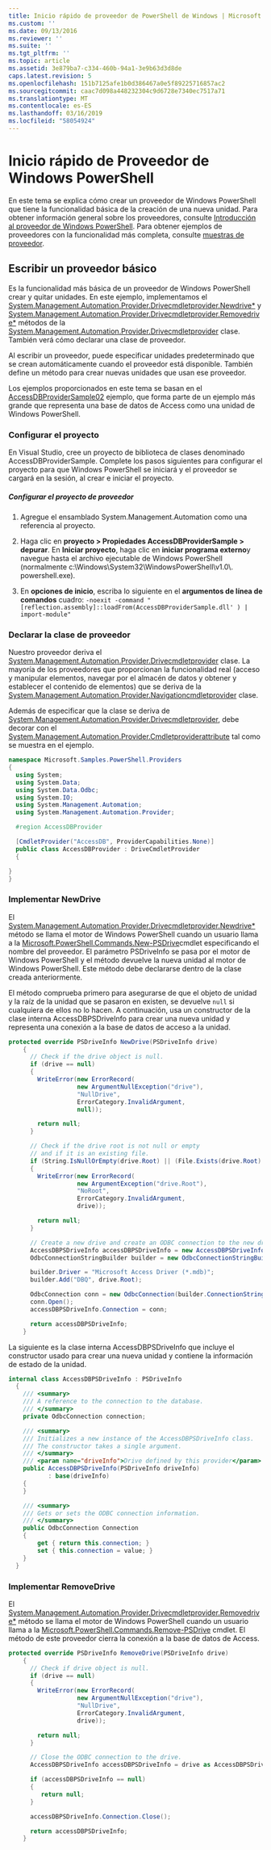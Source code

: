 ```yaml
---
title: Inicio rápido de proveedor de PowerShell de Windows | Microsoft Docs
ms.custom: ''
ms.date: 09/13/2016
ms.reviewer: ''
ms.suite: ''
ms.tgt_pltfrm: ''
ms.topic: article
ms.assetid: 3e879ba7-c334-460b-94a1-3e9b63d3d8de
caps.latest.revision: 5
ms.openlocfilehash: 151b7125afe1b0d386467a0e5f89225716857ac2
ms.sourcegitcommit: caac7d098a448232304c9d6728e7340ec7517a71
ms.translationtype: MT
ms.contentlocale: es-ES
ms.lasthandoff: 03/16/2019
ms.locfileid: "58054924"
---
```

# <a name="windows-powershell-provider-quickstart"></a>Inicio rápido de Proveedor de Windows PowerShell

En este tema se explica cómo crear un proveedor de Windows PowerShell que tiene la funcionalidad básica de la creación de una nueva unidad. Para obtener información general sobre los proveedores, consulte [Introducción al proveedor de Windows PowerShell](./windows-powershell-provider-overview.md). Para obtener ejemplos de proveedores con la funcionalidad más completa, consulte [muestras de proveedor](./provider-samples.md).

## <a name="writing-a-basic-provider"></a>Escribir un proveedor básico

Es la funcionalidad más básica de un proveedor de Windows PowerShell crear y quitar unidades. En este ejemplo, implementamos el [System.Management.Automation.Provider.Drivecmdletprovider.Newdrive*](/dotnet/api/System.Management.Automation.Provider.DriveCmdletProvider.NewDrive) y [System.Management.Automation.Provider.Drivecmdletprovider.Removedrive*](/dotnet/api/System.Management.Automation.Provider.DriveCmdletProvider.RemoveDrive) métodos de la [System.Management.Automation.Provider.Drivecmdletprovider](/dotnet/api/System.Management.Automation.Provider.DriveCmdletProvider) clase. También verá cómo declarar una clase de proveedor.

Al escribir un proveedor, puede especificar unidades predeterminado que se crean automáticamente cuando el proveedor está disponible. También define un método para crear nuevas unidades que usan ese proveedor.

Los ejemplos proporcionados en este tema se basan en el [AccessDBProviderSample02](./accessdbprovidersample02.md) ejemplo, que forma parte de un ejemplo más grande que representa una base de datos de Access como una unidad de Windows PowerShell.

### <a name="setting-up-the-project"></a>Configurar el proyecto

En Visual Studio, cree un proyecto de biblioteca de clases denominado AccessDBProviderSample. Complete los pasos siguientes para configurar el proyecto para que Windows PowerShell se iniciará y el proveedor se cargará en la sesión, al crear e iniciar el proyecto.

##### <a name="configure-the-provider-project"></a>Configurar el proyecto de proveedor

1. Agregue el ensamblado System.Management.Automation como una referencia al proyecto.

2. Haga clic en **proyecto > Propiedades AccessDBProviderSample > depurar**. En **Iniciar proyecto**, haga clic en **iniciar programa externo**y navegue hasta el archivo ejecutable de Windows PowerShell (normalmente c:\Windows\System32\WindowsPowerShell\v1.0\\. powershell.exe).

3. En **opciones de inicio**, escriba lo siguiente en el **argumentos de línea de comandos** cuadro: `-noexit -command "[reflection.assembly]::loadFrom(AccessDBProviderSample.dll' ) | import-module"`

### <a name="declaring-the-provider-class"></a>Declarar la clase de proveedor

Nuestro proveedor deriva el [System.Management.Automation.Provider.Drivecmdletprovider](/dotnet/api/System.Management.Automation.Provider.DriveCmdletProvider) clase. La mayoría de los proveedores que proporcionan la funcionalidad real (acceso y manipular elementos, navegar por el almacén de datos y obtener y establecer el contenido de elementos) que se deriva de la [System.Management.Automation.Provider.Navigationcmdletprovider](/dotnet/api/System.Management.Automation.Provider.NavigationCmdletProvider) clase.

Además de especificar que la clase se deriva de [System.Management.Automation.Provider.Drivecmdletprovider](/dotnet/api/System.Management.Automation.Provider.DriveCmdletProvider), debe decorar con el [ System.Management.Automation.Provider.Cmdletproviderattribute](/dotnet/api/System.Management.Automation.Provider.CmdletProviderAttribute) tal como se muestra en el ejemplo.

```csharp
namespace Microsoft.Samples.PowerShell.Providers
{
  using System;
  using System.Data;
  using System.Data.Odbc;
  using System.IO;
  using System.Management.Automation;
  using System.Management.Automation.Provider;

  #region AccessDBProvider

  [CmdletProvider("AccessDB", ProviderCapabilities.None)]
  public class AccessDBProvider : DriveCmdletProvider
  {

}
}
```

### <a name="implementing-newdrive"></a>Implementar NewDrive

El [System.Management.Automation.Provider.Drivecmdletprovider.Newdrive*](/dotnet/api/System.Management.Automation.Provider.DriveCmdletProvider.NewDrive) método se llama el motor de Windows PowerShell cuando un usuario llama a la [Microsoft.PowerShell.Commands.New-PSDrive](/dotnet/api/Microsoft.PowerShell.Commands.New-PSDrive)cmdlet especificando el nombre del proveedor. El parámetro PSDriveInfo se pasa por el motor de Windows PowerShell y el método devuelve la nueva unidad al motor de Windows PowerShell. Este método debe declararse dentro de la clase creada anteriormente.

El método comprueba primero para asegurarse de que el objeto de unidad y la raíz de la unidad que se pasaron en existen, se devuelve `null` si cualquiera de ellos no lo hacen. A continuación, usa un constructor de la clase interna AccessDBPSDriveInfo para crear una nueva unidad y representa una conexión a la base de datos de acceso a la unidad.

```csharp
protected override PSDriveInfo NewDrive(PSDriveInfo drive)
    {
      // Check if the drive object is null.
      if (drive == null)
      {
        WriteError(new ErrorRecord(
                   new ArgumentNullException("drive"),
                   "NullDrive",
                   ErrorCategory.InvalidArgument,
                   null));

        return null;
      }

      // Check if the drive root is not null or empty
      // and if it is an existing file.
      if (String.IsNullOrEmpty(drive.Root) || (File.Exists(drive.Root) == false))
      {
        WriteError(new ErrorRecord(
                   new ArgumentException("drive.Root"),
                   "NoRoot",
                   ErrorCategory.InvalidArgument,
                   drive));

        return null;
      }

      // Create a new drive and create an ODBC connection to the new drive.
      AccessDBPSDriveInfo accessDBPSDriveInfo = new AccessDBPSDriveInfo(drive);
      OdbcConnectionStringBuilder builder = new OdbcConnectionStringBuilder();

      builder.Driver = "Microsoft Access Driver (*.mdb)";
      builder.Add("DBQ", drive.Root);

      OdbcConnection conn = new OdbcConnection(builder.ConnectionString);
      conn.Open();
      accessDBPSDriveInfo.Connection = conn;

      return accessDBPSDriveInfo;
    }
```

La siguiente es la clase interna AccessDBPSDriveInfo que incluye el constructor usado para crear una nueva unidad y contiene la información de estado de la unidad.

```csharp
internal class AccessDBPSDriveInfo : PSDriveInfo
  {
    /// <summary>
    /// A reference to the connection to the database.
    /// </summary>
    private OdbcConnection connection;

    /// <summary>
    /// Initializes a new instance of the AccessDBPSDriveInfo class.
    /// The constructor takes a single argument.
    /// </summary>
    /// <param name="driveInfo">Drive defined by this provider</param>
    public AccessDBPSDriveInfo(PSDriveInfo driveInfo)
           : base(driveInfo)
    {
    }

    /// <summary>
    /// Gets or sets the ODBC connection information.
    /// </summary>
    public OdbcConnection Connection
    {
        get { return this.connection; }
        set { this.connection = value; }
    }
  }
```

### <a name="implementing-removedrive"></a>Implementar RemoveDrive

El [System.Management.Automation.Provider.Drivecmdletprovider.Removedrive*](/dotnet/api/System.Management.Automation.Provider.DriveCmdletProvider.RemoveDrive) método se llama el motor de Windows PowerShell cuando un usuario llama a la [Microsoft.PowerShell.Commands.Remove-PSDrive](/dotnet/api/Microsoft.PowerShell.Commands.Remove-PSDrive) cmdlet. El método de este proveedor cierra la conexión a la base de datos de Access.

```csharp
protected override PSDriveInfo RemoveDrive(PSDriveInfo drive)
    {
      // Check if drive object is null.
      if (drive == null)
      {
        WriteError(new ErrorRecord(
                   new ArgumentNullException("drive"),
                   "NullDrive",
                   ErrorCategory.InvalidArgument,
                   drive));

        return null;
      }

      // Close the ODBC connection to the drive.
      AccessDBPSDriveInfo accessDBPSDriveInfo = drive as AccessDBPSDriveInfo;

      if (accessDBPSDriveInfo == null)
      {
         return null;
      }

      accessDBPSDriveInfo.Connection.Close();

      return accessDBPSDriveInfo;
    }
```